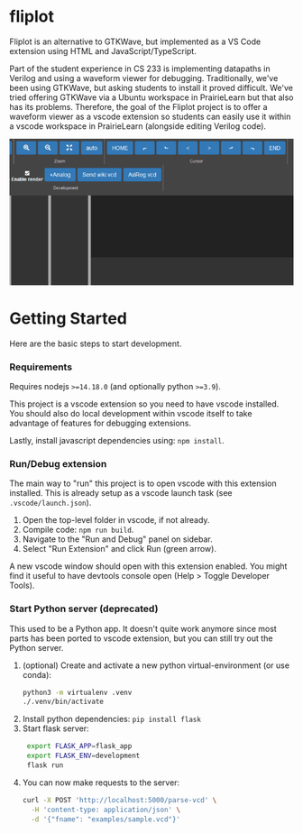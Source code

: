 # fliplot

Fliplot is an alternative to GTKWave, but implemented as a VS Code extension
using HTML and JavaScript/TypeScript.

Part of the student experience in CS 233 is implementing datapaths in Verilog
and using a waveform viewer for debugging. Traditionally, we've been using
GTKWave, but asking students to install it proved difficult. We've tried
offering GTKWave via a Ubuntu workspace in PrairieLearn but that also has its
problems. Therefore, the goal of the Fliplot project is to offer a waveform
viewer as a vscode extension so students can easily use it within a vscode
workspace in PrairieLearn (alongside editing Verilog code).

![](demo.gif)

# Getting Started

Here are the basic steps to start development.

### Requirements

Requires nodejs `>=14.18.0` (and optionally python `>=3.9`).

This project is a vscode extension so you need to have vscode installed. You
should also do local development within vscode itself to take advantage of
features for debugging extensions.

Lastly, install javascript dependencies using: `npm install`.

### Run/Debug extension

The main way to "run" this project is to open vscode with this extension
installed. This is already setup as a vscode launch task (see
`.vscode/launch.json`).

1. Open the top-level folder in vscode, if not already.
2. Compile code: `npm run build`.
3. Navigate to the "Run and Debug" panel on sidebar.
4. Select "Run Extension" and click Run (green arrow).

A new vscode window should open with this extension enabled. You might find it
useful to have devtools console open (Help > Toggle Developer Tools).

### Start Python server (deprecated)

This used to be a Python app. It doesn't quite work anymore since most parts
has been ported to vscode extension, but you can still try out the Python
server.

1. (optional) Create and activate a new python virtual-environment (or use conda):
    ```bash
    python3 -m virtualenv .venv
    ./.venv/bin/activate
    ```
2. Install python dependencies: `pip install flask`
3. Start flask server:
    ```bash
     export FLASK_APP=flask_app
     export FLASK_ENV=development
     flask run
    ```
4. You can now make requests to the server:
    ```bash
    curl -X POST 'http://localhost:5000/parse-vcd' \
      -H 'content-type: application/json' \
      -d '{"fname": "examples/sample.vcd"}'
    ```
